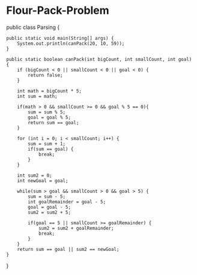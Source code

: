 # Flour-Pack-Problem

public class Parsing {

    public static void main(String[] args) {
        System.out.println(canPack(20, 10, 59));
    }

    public static boolean canPack(int bigCount, int smallCount, int goal) {
        if (bigCount < 0 || smallCount < 0 || goal < 0) {
            return false;
        }

        int math = bigCount * 5;
        int sum = math;

        if(math > 0 && smallCount >= 0 && goal % 5 == 0){
            sum = sum % 5;
            goal = goal % 5;
            return sum == goal;
        }

        for (int i = 0; i < smallCount; i++) {
            sum = sum + 1;
            if(sum == goal) {
                break;
            }
        }

        int sum2 = 0;
        int newGoal = goal;

        while(sum > goal && smallCount > 0 && goal > 5) {
            sum = sum - 5;
            int goalRemainder = goal - 5;
            goal = goal - 5;
            sum2 = sum2 + 5;

            if(goal == 5 || smallCount >= goalRemainder) {
                sum2 = sum2 + goalRemainder;
                break;
            }
        }
        return sum == goal || sum2 == newGoal;
    }
}

